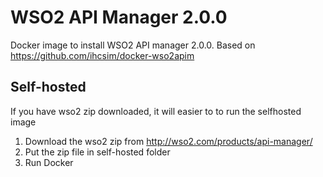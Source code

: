 # WSO2 API Manager 2.0.0

Docker image to install WSO2 API manager 2.0.0. Based on https://github.com/ihcsim/docker-wso2apim


## Self-hosted

If you have wso2 zip downloaded, it will easier to to run the selfhosted image

1. Download the wso2 zip from http://wso2.com/products/api-manager/
2. Put the zip file in self-hosted folder
3. Run Docker


